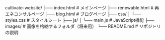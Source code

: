 cultivate-website/
├── index.html          # メインページ
├── renewable.html      # 再エネコンサルページ
├── blog.html           # ブログページ
├── css/
│   └── styles.css      # スタイルシート
├── js/
│   └── main.js         # JavaScript機能
├── images/             # 画像を格納するフォルダ（将来用）
└── README.md           # リポジトリの説明
